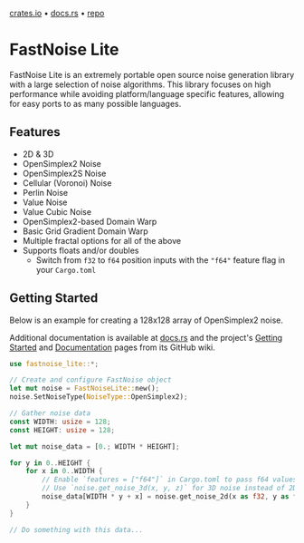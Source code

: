 [crates.io](https://crates.io/crates/fastnoise-lite) • [docs.rs](https://docs.rs/fastnoise-lite/latest/bezier_rs/) • [repo](https://github.com/GraphiteEditor/Graphite/tree/master/libraries/fastnoise-lite)

# FastNoise Lite

FastNoise Lite is an extremely portable open source noise generation library with a large selection of noise algorithms. This library focuses on high performance while avoiding platform/language specific features, allowing for easy ports to as many possible languages.

## Features

- 2D & 3D
- OpenSimplex2 Noise
- OpenSimplex2S Noise
- Cellular (Voronoi) Noise
- Perlin Noise
- Value Noise
- Value Cubic Noise
- OpenSimplex2-based Domain Warp
- Basic Grid Gradient Domain Warp
- Multiple fractal options for all of the above
- Supports floats and/or doubles
  - Switch from `f32` to `f64` position inputs with the `"f64"` feature flag in your `Cargo.toml`

## Getting Started

Below is an example for creating a 128x128 array of OpenSimplex2 noise.

Additional documentation is available at [docs.rs](https://docs.rs/fastnoise-lite/latest/bezier_rs/) and the project's [Getting Started](https://github.com/Auburn/FastNoiseLite/wiki#getting-started) and [Documentation](https://github.com/Auburn/FastNoiseLite/wiki/Documentation) pages from its GitHub wiki.

```rs
use fastnoise_lite::*;

// Create and configure FastNoise object
let mut noise = FastNoiseLite::new();
noise.SetNoiseType(NoiseType::OpenSimplex2);

// Gather noise data
const WIDTH: usize = 128;
const HEIGHT: usize = 128;

let mut noise_data = [0.; WIDTH * HEIGHT];

for y in 0..HEIGHT {
    for x in 0..WIDTH {
        // Enable `features = ["f64"]` in Cargo.toml to pass f64 values here instead of f32.
        // Use `noise.get_noise_3d(x, y, z)` for 3D noise instead of 2D.
        noise_data[WIDTH * y + x] = noise.get_noise_2d(x as f32, y as f32);
    }
}

// Do something with this data...
```
